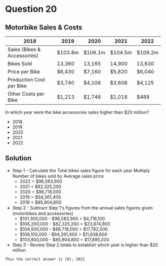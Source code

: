 # Question 20

## Motorbike Sales & Costs

|2018|2019|2020|2021|2022|
|-----|-----|-----|-----|-----|
|Sales (Bikes & Accessories)|$103.8m|$106.1m|$104.5m|$106.2m|$101.3m|
|Bikes Sold|13,360|13,165|14,900|13,630|16,100|
|Price per Bike|$6,430|$7,160|$5,820|$6,040|$5,999|
|Production Cost per Bike|$3,740|$4,106|$3,608|$4,125|$4,010|
|Other Costs per Bike|$1,213|$1,746|$1,018|$489|$825|

In which year were the bike accessories sales higher than $20 million?

* 2018
* 2019
* 2025
* 2021
* 2022

## Solution

* Step 1 - Calculate the Total bikes sales ﬁgure for each year Multiply Number of bikes sold by Average sales price
  * 2022 = $96,583,900
  * 2021 = $82,325,200
  * 2020 = $86,718,000
  * 2019 = $94,261,400
  * 2018 = $85,904,800
* Step 2 - Subtract Step 1's ﬁgures from the annual sales ﬁgures given (motorbikes and accessories)
  * $101,300,000 - $96,583,900 = $4,716,100
  * $106,200,000 - $82,325,200 = $23,874,800
  * $104,500,000 - $86,718,000 = $17,782,000
  * $106,100,000 - $94,261,400 = $11,838,600
  * $103,800,000 - $85,904,800 = $17,895,200
* Step 3 - Review Step 2 totals to establish which year is higher than $20 million

`Thus the correct answer is (D), 2021`
